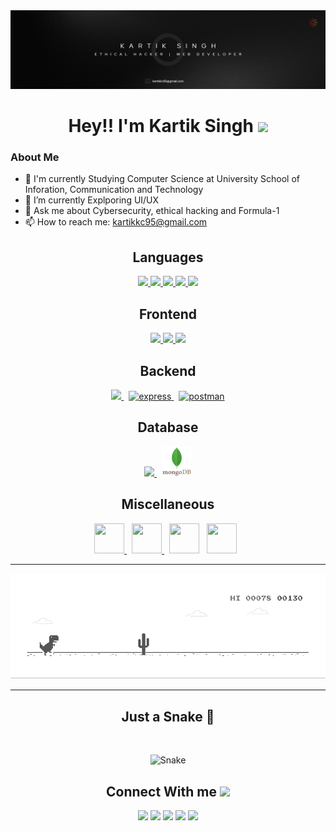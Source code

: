  <img src="https://github.com/kartikkc/kartikkc/blob/main/Kartik%20Singh.png?raw=true"/>
 
<h1 align="center"> Hey!! I'm Kartik Singh <img src="https://raw.githubusercontent.com/MartinHeinz/MartinHeinz/master/wave.gif" width="30px"></h1>

### About Me
- 📖 I'm currently Studying Computer Science at University School of Inforation, Communication and Technology
- 🌱 I’m currently Explporing UI/UX
- 💬 Ask me about Cybersecurity, ethical hacking and Formula-1
- 📫 How to reach me: kartikkc95@gmail.com


<h2 align="center">Languages</h2>
  <p align="center">
     <a href="https://www.java.com" target="_blank"> <img src="https://img.icons8.com/color/50/000000/c-plus-plus-logo.png"/> </a>
     <a href="https://developer.mozilla.org/en-US/docs/Web/JavaScript" target="_blank"> <img src="https://img.icons8.com/color/48/000000/javascript.png"/> </a> 
     <a href="https://www.w3.org/html/" target="_blank"> <img src="https://img.icons8.com/color/48/000000/html-5.png"/> </a> 
     <a href="https://www.w3schools.com/css/" target="_blank"> <img src="https://img.icons8.com/color/48/000000/css3.png"/> </a>
     <a href="https://www.python.org" target="_blank"> <img src="https://img.icons8.com/color/48/000000/python.png"/> </a>
  </p>
<h2 align="center">Frontend</h2>
  <p align="center">
    <a href="https://reactjs.org/" target="_blank"> <img src="https://img.icons8.com/color/48/000000/react-native.png"/> </a>
    <a href="https://getbootstrap.com" target="_blank"> <img src="https://img.icons8.com/color/48/000000/bootstrap.png"/> </a>
    <a href="https://tailwindcss.com" target="_blank"> <img src="https://img.icons8.com/color/48/000000/tailwindcss.png"/> </a>
 </p>
<h2 align="center">Backend</h2>
  <p align="center">
   <a style="padding-right:8px;" href="https://nodejs.org" target="_blank"> <img src="https://img.icons8.com/color/48/000000/nodejs.png"/> </a>  
   <a style="padding-right:8px;" href="https://www.expressjs.com/" target="_blank"> <img src="https://img.icons8.com/fluency/256/express-js.png"alt="express" width="48" height="48"/> </a>
   <a href="https://postman.com" target="_blank"> <img src="https://www.vectorlogo.zone/logos/getpostman/getpostman-icon.svg" alt="postman" width="45" height="45"/></a>
 </p>
<h2 align="center">Database</h2>
  <p align="center">
    <a style="padding-right:8px;" href="https://www.mysql.com/" target="_blank"> <img src="https://img.icons8.com/fluent/50/000000/mysql-logo.png"/> </a>
    <a href="https://www.mongodb.com/" target="_blank"> <img src="https://raw.githubusercontent.com/devicons/devicon/master/icons/mongodb/mongodb-original-wordmark.svg" alt="mongodb" width="48" height="48"/> </a> 
  </p>
<h2 align="center">Miscellaneous</h2>
  <p align="center">
    <a style="padding-right:8px;" href="https://www.mysql.com/" target="_blank"> <img src="https://img.icons8.com/color/256/linux--v1.png" width="48" height="48"/> </a>
    <a style="padding-right:8px;" href="https://www.ubuntu.com/" target="_blank"> <img src="https://img.icons8.com/color/256/ubuntu--v1.png" width="48" height="48"/> </a>
    <a style="padding-right:8px;"> <img src="https://img.icons8.com/color/256/console--v1.png" width="48" height="48"/> </a>
    <a style="padding-right:8px;" href="https://www.docker.com/" target="_blank"> <img src="https://img.icons8.com/color/256/docker--v1.png" width="48" height="48"/> </a>
 </p>
<hr>
<div style="margin-top:10px" align="center">

 ![Dino](https://raw.githubusercontent.com/arjunMee/arjunMee/master/dino.gif?token=AQWYXGQBQLHFPDHPO7E2UOLAUYRTI)

 <hr>

 <h2 align='center'>Just a Snake 🐍 </h2>

 <br>

![Snake](https://user-images.githubusercontent.com/96336775/182021699-2259529a-dcbd-4efb-b9cc-10dc78f3fa24.svg)

</div>

<h2 align="center"> Connect With me <img src = "https://raw.githubusercontent.com/ShahriarShafin/ShahriarShafin/main/Assets/handshake.gif" height="30px"/></h2>
<p align="center">
<a href = "https://www.linkedin.com/in/kartikkc397/" target="_blank"><img src="https://img.icons8.com/fluent/48/000000/linkedin.png"/></a>
<a href = "https://twitter.com/kartikkc_397" target="_blank"><img src="https://img.icons8.com/fluent/48/000000/twitter.png"/></a>
<a href = "https://www.instagram.com/kartikkc397/" target="_blank"><img src="https://img.icons8.com/fluent/48/000000/instagram-new.png"/></a>
<a href = "https://www.github.com/kartikkc/" target="_blank"><img src="https://img.icons8.com/fluent/48/000000/github.png"/></a>
<a href = "mailto:kartikkc95@gmail.com" target="_blank"><img src="https://img.icons8.com/fluent/48/000000/gmail.png"/></a>
</p>
